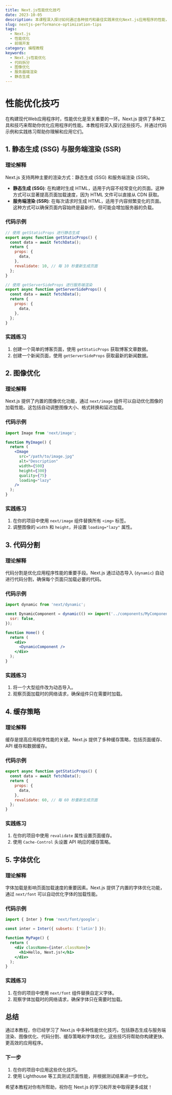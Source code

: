 ```yaml
---
title: Next.js性能优化技巧
date: 2023-10-05
description: 本课程深入探讨如何通过各种技巧和最佳实践来优化Next.js应用程序的性能，包括代码拆分、图像优化、服务器端渲染和静态生成。
slug: nextjs-performance-optimization-tips
tags:
  - Next.js
  - 性能优化
  - 前端开发
category: 编程教程
keywords:
  - Next.js性能优化
  - 代码拆分
  - 图像优化
  - 服务器端渲染
  - 静态生成
---
```


# 性能优化技巧

在构建现代Web应用程序时，性能优化是至关重要的一环。Next.js 提供了多种工具和技巧来帮助你优化应用程序的性能。本教程将深入探讨这些技巧，并通过代码示例和实践练习帮助你理解和应用它们。

## 1. 静态生成 (SSG) 与服务端渲染 (SSR)

### 理论解释

Next.js 支持两种主要的渲染方式：静态生成 (SSG) 和服务端渲染 (SSR)。

- **静态生成 (SSG)**: 在构建时生成 HTML，适用于内容不经常变化的页面。这种方式可以显著提高页面加载速度，因为 HTML 文件可以直接从 CDN 获取。
- **服务端渲染 (SSR)**: 在每次请求时生成 HTML，适用于内容频繁变化的页面。这种方式可以确保页面内容始终是最新的，但可能会增加服务器的负载。

### 代码示例

```jsx
// 使用 getStaticProps 进行静态生成
export async function getStaticProps() {
  const data = await fetchData();
  return {
    props: {
      data,
    },
    revalidate: 10, // 每 10 秒重新生成页面
  };
}

// 使用 getServerSideProps 进行服务端渲染
export async function getServerSideProps() {
  const data = await fetchData();
  return {
    props: {
      data,
    },
  };
}
```

### 实践练习

1. 创建一个简单的博客页面，使用 `getStaticProps` 获取博客文章数据。
2. 创建一个新闻页面，使用 `getServerSideProps` 获取最新的新闻数据。

## 2. 图像优化

### 理论解释

Next.js 提供了内置的图像优化功能，通过 `next/image` 组件可以自动优化图像的加载性能。这包括自动调整图像大小、格式转换和延迟加载。

### 代码示例

```jsx
import Image from 'next/image';

function MyImage() {
  return (
    <Image
      src="/path/to/image.jpg"
      alt="Description"
      width={500}
      height={300}
      quality={75}
      loading="lazy"
    />
  );
}
```

### 实践练习

1. 在你的项目中使用 `next/image` 组件替换所有 `<img>` 标签。
2. 调整图像的 `width` 和 `height`，并设置 `loading="lazy"` 属性。

## 3. 代码分割

### 理论解释

代码分割是优化应用程序性能的重要手段。Next.js 通过动态导入 (`dynamic`) 自动进行代码分割，确保每个页面只加载必要的代码。

### 代码示例

```jsx
import dynamic from 'next/dynamic';

const DynamicComponent = dynamic(() => import('../components/MyComponent'), {
  ssr: false,
});

function Home() {
  return (
    <div>
      <DynamicComponent />
    </div>
  );
}
```

### 实践练习

1. 将一个大型组件改为动态导入。
2. 观察页面加载时的网络请求，确保组件只在需要时加载。

## 4. 缓存策略

### 理论解释

缓存是提高应用程序性能的关键。Next.js 提供了多种缓存策略，包括页面缓存、API 缓存和数据缓存。

### 代码示例

```jsx
export async function getStaticProps() {
  const data = await fetchData();
  return {
    props: {
      data,
    },
    revalidate: 60, // 每 60 秒重新生成页面
  };
}
```

### 实践练习

1. 在你的项目中使用 `revalidate` 属性设置页面缓存。
2. 使用 `Cache-Control` 头设置 API 响应的缓存策略。

## 5. 字体优化

### 理论解释

字体加载是影响页面加载速度的重要因素。Next.js 提供了内置的字体优化功能，通过 `next/font` 可以自动优化字体的加载性能。

### 代码示例

```jsx
import { Inter } from 'next/font/google';

const inter = Inter({ subsets: ['latin'] });

function MyPage() {
  return (
    <div className={inter.className}>
      <h1>Hello, Next.js!</h1>
    </div>
  );
}
```

### 实践练习

1. 在你的项目中使用 `next/font` 组件替换自定义字体。
2. 观察字体加载时的网络请求，确保字体只在需要时加载。

## 总结

通过本教程，你已经学习了 Next.js 中多种性能优化技巧，包括静态生成与服务端渲染、图像优化、代码分割、缓存策略和字体优化。这些技巧将帮助你构建更快、更高效的应用程序。

### 下一步

1. 在你的项目中应用这些优化技巧。
2. 使用 Lighthouse 等工具测试页面性能，并根据测试结果进一步优化。

希望本教程对你有所帮助，祝你在 Next.js 的学习和开发中取得更多成就！